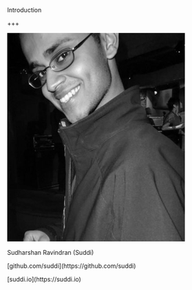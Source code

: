 Introduction

+++

![Suddi](assets/img/suddi.jpg)

<p>
	<i class="icon-user"></i>
	Sudharshan Ravindran (Suddi)
</p>
<p>
	<i class="icon-github-circled"></i>
	[github.com/suddi](https://github.com/suddi)
</p>
<p>
	<i class="icon-globe"></i>
	[suddi.io](https://suddi.io)
</p>
